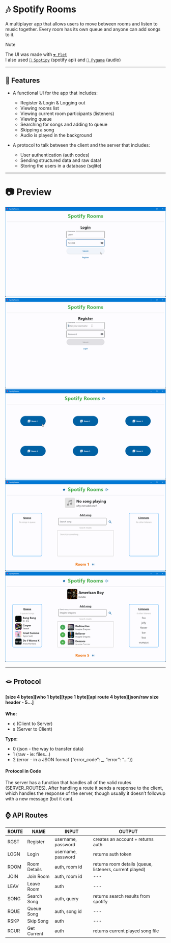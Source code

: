 # 🎶 Spotify Rooms

A multiplayer app that allows users to move between rooms and listen to music together.
Every room has its own queue and anyone can add songs to it.

> [!NOTE]  
> The UI was made with [`❤️ Flet`](https://flet.dev/) <br>
> I also used [`🎵 Spotipy`](https://spotipy.readthedocs.io/) (spotify api) and [`🐍 Pygame`](https://www.pygame.org/) (audio)

---

## 🐍 Features

- A functional UI for the app that includes:
  - Register & Login & Logging out
  - Viewing rooms list
  - Viewing current room participants (listeners)
  - Viewing queue
  - Searching for songs and adding to queue
  - Skipping a song
  - Audio is played in the background

- A protocol to talk between the client and the server that includes:
  - User authentication (auth codes)
  - Sending structured data and raw data!
  - Storing the users in a database (sqlite)

---

# 📷 Preview

![Login Page](images/login_screen.png)
![Register Page](images/register_screen.png)
![Rooms Page](images/rooms_screen.png)
![Empty Room Page](images/empty_room_screen.png)
![Room Page](images/big_room_screen.png)

---

## 🪢 Protocol

#### [size 4 bytes][who 1 byte][type 1 byte][api route 4 bytes][json/raw size header - 5…]

**Who:**

- c (Client to Server)
- s (Server to Client)

**Type:**

- 0 (json - the way to transfer data)
- 1 (raw - ie: files…)
- 2 (error - in a JSON format {“error_code”: _, “error”: “...”})

#### Protocol in Code

The server has a function that handles all of the valid
routes (SERVER_ROUTES). After handling a route it sends
a response to the client, which handles the response of
the server, though usually it doesn’t followup with a new message (but it can).

## ⌚ API Routes

| ROUTE | NAME         | INPUT              | OUTPUT                                                  |
|-------|--------------|--------------------|---------------------------------------------------------|
| RGST  | Register     | username, password | creates an account + returns auth                       |
| LOGN  | Login        | username, password | returns auth token                                      |
| ROOM  | Room Details | auth, room id      | returns room details (queue, listeners, current played) |
| JOIN  | Join Room    | auth, room id      | \---                                                    |
| LEAV  | Leave Room   | auth               | \---                                                    |
| SONG  | Search Song  | auth, query        | returns search results from spotify                     |
| RQUE  | Queue Song   | auth, song id      | \---                                                    |
| RSKP  | Skip Song    | auth               | \---                                                    |
| RCUR  | Get Current  | auth               | returns current played song file                        |

